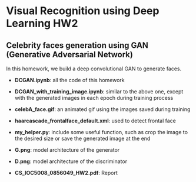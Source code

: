 # Visual Recognition using Deep Learning HW2
## Celebrity faces generation using GAN (Generative Adversarial Network)
In this homework, we build a deep convolutional GAN to generate faces.

* **DCGAN.ipynb**: all the code of this homework

* **DCGAN_with_training_image.ipynb**: similar to the above one, except with the generated images in each epoch during training process

* **celebA_face.gif**: an animated gif using the images saved during training

* **haarcascade_frontalface_default.xml**: used to detect frontal face

* **my_helper.py**: include some useful function, such as crop the image to the desired size or save the generated image at the end

* **G.png**: model architecture of the generator

* **D.png**: model architecture of the discriminator

* **CS_IOC5008_0856049_HW2.pdf**: Report
